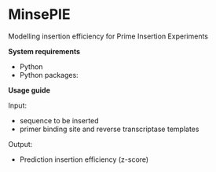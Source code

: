 # MinsePIE
Modelling insertion efficiency for Prime Insertion Experiments

**System requirements**

- Python
- Python packages:

**Usage guide**

Input:
- sequence to be inserted
- primer binding site and reverse transcriptase templates

Output:
- Prediction insertion efficiency (z-score)


